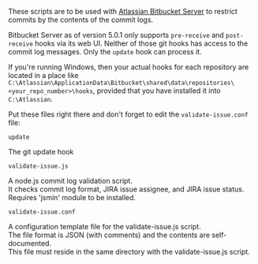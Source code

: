 These scripts are to be used with [Atlassian Bitbucket Server][1] to
restrict commits by the contents of the commit logs.

Bitbucket Server as of version 5.0.1 only supports `pre-receive` and
`post-receive` hooks via its web UI. Neither of those git hooks has
access to the commit log messages. Only the `update` hook can
process it.

If you're running Windows, then your actual hooks for each repository
are located in a place like `C:\Atlassian\ApplicationData\Bitbucket\shared\data\repositories\<your_repo_number>\hooks`, provided that you have installed it into `C:\Atlassian`.

Put these files right there and don't forget to edit the `validate-issue.conf` file:

`update`

The git update hook

`validate-issue.js`

A node.js commit log validation script.<br>
It checks commit log format, JIRA issue assignee, and JIRA issue status.<br>
Requires 'jsmin' module to be installed.

`validate-issue.conf`

A configuration template file for the validate-issue.js script.<br>
The file format is JSON (with comments) and the contents are self-documented.<br>
This file must reside in the same directory with the validate-issue.js script.

[1]: https://www.atlassian.com/software/bitbucket
